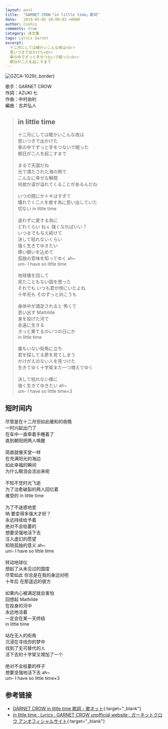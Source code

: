 ```yaml
---
layout: post
title:  "GARNET CROW「in little time」歌词"
date:   2019-05-05 20:00:03 +0800
author: Coshin
comments: true
category: 译文集
tags: Lyrics Garnet
excerpt:
  十二月にしては暖かいこんな夜は<br>
  思いつきで出かけた<br>
  車の中でずっと手をつないで眠った<br>
  朝日が二人を起こすまで
---
```

![GZCA-1029](https://ganekuro.github.io/images/discography/single/GZCA-1029.jpg){:.border}

歌手：GARNET CROW<br>
作詞：AZUKI 七<br>
作曲：中村由利<br>
編曲：古井弘人

<blockquote class="original">
  <h2>in little time</h2>
  <p>
    十二月にしては暖かいこんな夜は<br>
    思いつきで出かけた<br>
    車の中でずっと手をつないで眠った<br>
    朝日が二人を起こすまで<br>
    <br>
    まるで天国だね<br>
    光で満たされた海の側で<br>
    こんなに幸せな瞬間<br>
    何故か涙が溢れてくることがあるんだね<br>
    <br>
    いつの間にかトキはすぎて<br>
    壊れてく二人を癒す為に思い出していた<br>
    切ない in little time<br>
    <br>
    迷わずに愛する為に<br>
    どれくらい ねぇ 強くなればいい？<br>
    いつまでも与え続けて<br>
    決して枯れないくらい<br>
    強く生きてゆきたい<br>
    儚い願いを込めて<br>
    孤独の意味を知ってゆく ah~<br>
    um- I have so little time<br>
    <br>
    地球儀を回して<br>
    見たこともない国を想った<br>
    それでも いつも君が傍にいたよね<br>
    十年先も そのずっと向こうも<br>
    <br>
    身体中が満足されると 怖くて<br>
    思い出す Mathilde<br>
    身を投げた河で<br>
    永遠に生きる<br>
    きっと果てるのいつの日にか<br>
    in little time<br>
    <br>
    誰もいない街角に立ち<br>
    君を探してる夢を見てしまう<br>
    かけがえのない人を見つけた<br>
    生きてゆく十字架また一つ増えてゆく<br>
    <br>
    決して枯れない様に<br>
    強く生きてゆきたい ah~<br>
    um- I have so little time×3
  </p>
</blockquote>

<div class="translation">
  <h2>短时间内</h2>
  <p>
    尽管是在十二月但如此暖和的夜晚<br>
    一时兴起出门了<br>
    在车中一直牵着手睡着了<br>
    直到朝阳把两人唤醒<br>
    <br>
    简直就像天堂一样<br>
    在充满阳光的海边<br>
    如此幸福的瞬间<br>
    为什么眼泪会流出来呢<br>
    <br>
    不知不觉时光飞逝<br>
    为了治愈破裂的两人回忆着<br>
    难受的 in little time<br>
    <br>
    为了不迷惑地爱<br>
    呐 要变得多强大才好？<br>
    永远持续给予着<br>
    绝对不会枯萎的<br>
    想要坚强地活下去<br>
    注入虚幻的愿望<br>
    知晓孤独的意义 ah~<br>
    um- I have so little time<br>
    <br>
    转动地球仪<br>
    想起了从未见过的国度<br>
    尽管如此 你总是在我的身边对吧<br>
    十年后 在那遥远的彼方<br>
    <br>
    如果内心被满足就会害怕<br>
    回想起 Mathilde<br>
    在投身的河中<br>
    永远地活着<br>
    一定会在某一天终结<br>
    in little time<br>
    <br>
    站在无人的街角<br>
    沉浸在寻找你的梦中<br>
    找到了无可替代的人<br>
    活下去的十字架又增加了一个<br>
    <br>
    绝对不会枯萎的样子<br>
    想要坚强地活下去 ah~<br>
    um- I have so little time×3
  </p>
</div>

## 参考链接

* [GARNET CROW in little time 歌詞 - 歌ネット](https://www.uta-net.com/song/20143/){:target="_blank"}
* [in little time : Lyrics : GARNET CROW unofficial website : ガーネットクロウ アンオフィシャルサイト](https://ganekuro.github.io/lyrics/original/in-little-time.html){:target="_blank"}

